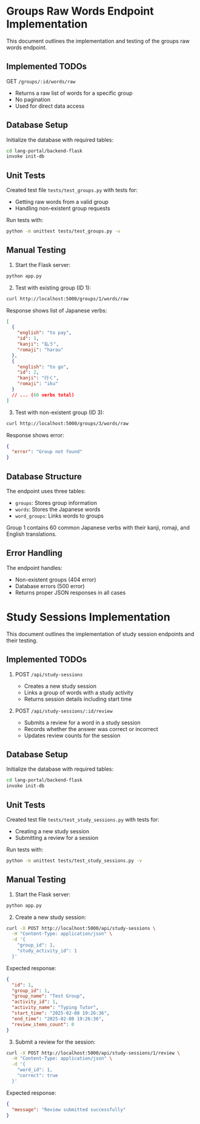 # Groups Raw Words Endpoint Implementation

This document outlines the implementation and testing of the groups raw words endpoint.

## Implemented TODOs

GET `/groups/:id/words/raw`
- Returns a raw list of words for a specific group
- No pagination
- Used for direct data access

## Database Setup

Initialize the database with required tables:

```bash
cd lang-portal/backend-flask
invoke init-db
```

## Unit Tests

Created test file `tests/test_groups.py` with tests for:
- Getting raw words from a valid group
- Handling non-existent group requests

Run tests with:
```bash
python -m unittest tests/test_groups.py -v
```

## Manual Testing

1. Start the Flask server:
```bash
python app.py
```

2. Test with existing group (ID 1):
```bash
curl http://localhost:5000/groups/1/words/raw
```

Response shows list of Japanese verbs:
```json
[
  {
    "english": "to pay",
    "id": 1,
    "kanji": "払う",
    "romaji": "harau"
  },
  {
    "english": "to go",
    "id": 2,
    "kanji": "行く",
    "romaji": "iku"
  }
  // ... (60 verbs total)
]
```

3. Test with non-existent group (ID 3):
```bash
curl http://localhost:5000/groups/3/words/raw
```

Response shows error:
```json
{
  "error": "Group not found"
}
```

## Database Structure

The endpoint uses three tables:
- `groups`: Stores group information
- `words`: Stores the Japanese words
- `word_groups`: Links words to groups

Group 1 contains 60 common Japanese verbs with their kanji, romaji, and English translations.

## Error Handling

The endpoint handles:
- Non-existent groups (404 error)
- Database errors (500 error)
- Returns proper JSON responses in all cases 


# Study Sessions Implementation

This document outlines the implementation of study session endpoints and their testing.

## Implemented TODOs

1. POST `/api/study-sessions`
   - Creates a new study session
   - Links a group of words with a study activity
   - Returns session details including start time

2. POST `/api/study-sessions/:id/review`
   - Submits a review for a word in a study session
   - Records whether the answer was correct or incorrect
   - Updates review counts for the session

## Database Setup

Initialize the database with required tables:

```bash
cd lang-portal/backend-flask
invoke init-db
```

## Unit Tests

Created test file `tests/test_study_sessions.py` with tests for:
- Creating a new study session
- Submitting a review for a session

Run tests with:
```bash
python -m unittest tests/test_study_sessions.py -v
```

## Manual Testing

1. Start the Flask server:
```bash
python app.py
```

2. Create a new study session:
```bash
curl -X POST http://localhost:5000/api/study-sessions \
  -H "Content-Type: application/json" \
  -d '{
    "group_id": 1,
    "study_activity_id": 1
  }'
```

Expected response:
```json
{
  "id": 1,
  "group_id": 1,
  "group_name": "Test Group",
  "activity_id": 1,
  "activity_name": "Typing Tutor",
  "start_time": "2025-02-08 19:26:36",
  "end_time": "2025-02-08 19:26:36",
  "review_items_count": 0
}
```

3. Submit a review for the session:
```bash
curl -X POST http://localhost:5000/api/study-sessions/1/review \
  -H "Content-Type: application/json" \
  -d '{
    "word_id": 1,
    "correct": true
  }'
```

Expected response:
```json
{
  "message": "Review submitted successfully"
}
``` 